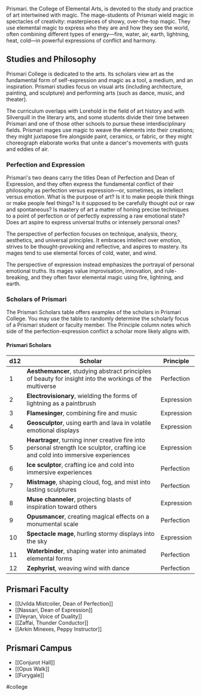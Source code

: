 Prismari. the College of Elemental Arts, is devoted to the study and practice of art intertwined with magic. The mage-students of Prismari wield magic in spectacles of creativity: masterpieces of showy, over-the-top magic. They use elemental magic to express who they are and how they see the world, often combining different types of energy—fire, water, air, earth, lightning, heat, cold—in powerful expressions of conflict and harmony.

## Studies and Philosophy
Prismari College is dedicated to the arts. Its scholars view art as the fundamental form of self-expression and magic as a tool, a medium, and an inspiration. Prismari studies focus on visual arts (including architecture, painting, and sculpture) and performing arts (such as dance, music, and theater). 

The curriculum overlaps with Lorehold in the field of art history and with Silverquill in the literary arts, and some students divide their time between Prismari and one of those other schools to pursue these interdisciplinary fields. Prismari mages use magic to weave the elements into their creations; they might juxtapose fire alongside paint, ceramics, or fabric, or they might choreograph elaborate works that unite a dancer's movements with gusts and eddies of air.

### Perfection and Expression
Prismari's two deans carry the titles Dean of Perfection and Dean of Expression, and they often express the fundamental conflict of their philosophy as perfection versus expression—or, sometimes, as intellect versus emotion. What is the purpose of art? Is it to make people think things or make people feel things? Is it supposed to be carefully thought out or raw and spontaneous? Is mastery of art a matter of honing precise techniques to a point of perfection or of perfectly expressing a raw emotional state? Does art aspire to express universal truths or intensely personal ones?

The perspective of perfection focuses on technique, analysis, theory, aesthetics, and universal principles. It embraces intellect over emotion, strives to be thought-provoking and reflective, and aspires to mastery. Its mages tend to use elemental forces of cold, water, and wind. 

The perspective of expression instead emphasizes the portrayal of personal emotional truths. Its mages value improvisation, innovation, and rule-breaking, and they often favor elemental magic using fire, lightning, and earth.

### Scholars of Prismari
The Prismari Scholars table offers examples of the scholars in Prismari College. You may use the table to randomly determine the scholarly focus of a Prismari student or faculty member. The Principle column notes which side of the perfection-expression conflict a scholar more likely aligns with.

#### Prismari Scholars
| d12 | Scholar                                                                                                                           | Principle  |
| --- | --------------------------------------------------------------------------------------------------------------------------------- | ---------- |
| 1   | **Aesthemancer**, studying abstract principles of beauty for insight into the workings of the multiverse                          | Perfection |
| 2   | **Electrovisionary**, wielding the forms of lightning as a paintbrush                                                             | Expression |
| 3   | **Flamesinger**, combining fire and music                                                                                         | Expression |
| 4   | **Geosculptor**, using earth and lava in volatile emotional displays                                                              | Expression |
| 5   | **Heartrager**, turning inner creative fire into personal strength Ice sculptor, crafting ice and cold into immersive experiences | Expression |
| 6   | **Ice sculptor**, crafting ice and cold into immersive experiences                                                                | Perfection |
| 7   | **Mistmage**, shaping cloud, fog, and mist into lasting sculptures                                                                | Perfection |
| 8   | **Muse channeler**, projecting blasts of inspiration toward others                                                                | Expression |
| 9   | **Opusmancer**, creating magical effects on a monumental scale                                                                    | Perfection           | 
| 10  | **Spectacle mage**, hurling stormy displays into the sky                                                                          | Expression           |
| 11  | **Waterbinder**, shaping water into animated elemental forms                                                                      | Perfection           |
| 12  | **Zephyrist**, weaving wind with dance                                                                                            | Perfection           |

## Prismari Faculty
- [[Uvilda Mistcoiler, Dean of Perfection]]
- [[Nassari, Dean of Expression]]
- [[Veyran, Voice of Duality]]
- [[Zaffai, Thunder Conductor]]
- [[Arkin Minexes, Peppy Instructor]]

## Prismari Campus
- [[Conjurot Hall]]
- [[Opus Walk]]
- [[Furygale]]

#college